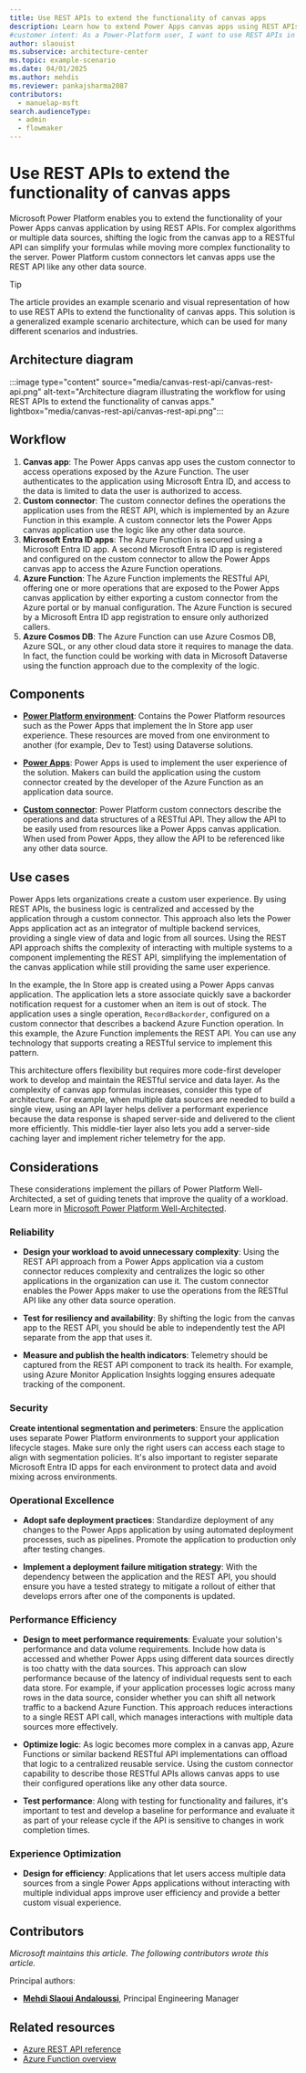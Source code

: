```yaml
---
title: Use REST APIs to extend the functionality of canvas apps
description: Learn how to extend Power Apps canvas apps using REST APIs to simplify logic, centralize business processes, and integrate multiple data sources efficiently.
#customer intent: As a Power-Platform user, I want to use REST APIs in my canvas apps so that I can centralize business logic and simplify app formulas.
author: slaouist
ms.subservice: architecture-center
ms.topic: example-scenario
ms.date: 04/01/2025
ms.author: mehdis
ms.reviewer: pankajsharma2087
contributors:
  - manuelap-msft
search.audienceType:
  - admin
  - flowmaker
---
```


# Use REST APIs to extend the functionality of canvas apps

Microsoft Power Platform enables you to extend the functionality of your Power Apps canvas application by using REST APIs. For complex algorithms or multiple data sources, shifting the logic from the canvas app to a RESTful API can simplify your formulas while moving more complex functionality to the server. Power Platform custom connectors let canvas apps use the REST API like any other data source.  

> [!TIP]
> The article provides an example scenario and visual representation of how to use REST APIs to extend the functionality of canvas apps. This solution is a generalized example scenario architecture, which can be used for many different scenarios and industries.

## Architecture diagram

:::image type="content" source="media/canvas-rest-api/canvas-rest-api.png" alt-text="Architecture diagram illustrating the workflow for using REST APIs to extend the functionality of canvas apps." lightbox="media/canvas-rest-api/canvas-rest-api.png":::

## Workflow

1. **Canvas app**: The Power Apps canvas app uses the custom connector to access operations exposed by the Azure Function. The user authenticates to the application using Microsoft Entra ID, and access to the data is limited to data the user is authorized to access.
1. **Custom connector**: The custom connector defines the operations the application uses from the REST API, which is implemented by an Azure Function in this example. A custom connector lets the Power Apps canvas application use the logic like any other data source.
1. **Microsoft Entra ID apps**: The Azure Function is secured using a Microsoft Entra ID app. A second Microsoft Entra ID app is registered and configured on the custom connector to allow the Power Apps canvas app to access the Azure Function operations.
1. **Azure Function**: The Azure Function implements the RESTful API, offering one or more operations that are exposed to the Power Apps canvas application by either exporting a custom connector from the Azure portal or by manual configuration. The Azure Function is secured by a Microsoft Entra ID app registration to ensure only authorized callers.
1. **Azure Cosmos DB**: The Azure Function can use Azure Cosmos DB, Azure SQL, or any other cloud data store it requires to manage the data. In fact, the function could be working with data in Microsoft Dataverse using the function approach due to the complexity of the logic.

## Components

- **[Power Platform environment](/power-platform/admin/environments-overview)**: Contains the Power Platform resources such as the Power Apps that implement the In Store app user experience. These resources are moved from one environment to another (for example, Dev to Test) using Dataverse solutions.

- **[Power Apps](/power-apps/)**: Power Apps is used to implement the user experience of the solution. Makers can build the application using the custom connector created by the developer of the Azure Function as an application data source.

- **[Custom connector](/connectors/custom-connectors/)**: Power Platform custom connectors describe the operations and data structures of a RESTful API. They allow the API to be easily used from resources like a Power Apps canvas application. When used from Power Apps, they allow the API to be referenced like any other data source.

## Use cases

Power Apps lets organizations create a custom user experience. By using REST APIs, the business logic is centralized and accessed by the application through a custom connector. This approach also lets the Power Apps application act as an integrator of multiple backend services, providing a single view of data and logic from all sources. Using the REST API approach shifts the complexity of interacting with multiple systems to a component implementing the REST API, simplifying the implementation of the canvas application while still providing the same user experience.

In the example, the In Store app is created using a Power Apps canvas application. The application lets a store associate quickly save a backorder notification request for a customer when an item is out of stock. The application uses a single operation, `RecordBackorder`, configured on a custom connector that describes a backend Azure Function operation. In this example, the Azure Function implements the REST API. You can use any technology that supports creating a RESTful service to implement this pattern.

This architecture offers flexibility but requires more code-first developer work to develop and maintain the RESTful service and data layer. As the complexity of canvas app formulas increases, consider this type of architecture. For example, when multiple data sources are needed to build a single view, using an API layer helps deliver a performant experience because the data response is shaped server-side and delivered to the client more efficiently. This middle-tier layer also lets you add a server-side caching layer and implement richer telemetry for the app.

## Considerations

These considerations implement the pillars of Power Platform Well-Architected, a set of guiding tenets that improve the quality of a workload. Learn more in [Microsoft Power Platform Well-Architected](/power-platform/well-architected/).

### Reliability

- **Design your workload to avoid unnecessary complexity**: Using the REST API approach from a Power Apps application via a custom connector reduces complexity and centralizes the logic so other applications in the organization can use it. The custom connector enables the Power Apps maker to use the operations from the RESTful API like any other data source operation.

- **Test for resiliency and availability**: By shifting the logic from the canvas app to the REST API, you should be able to independently test the API separate from the app that uses it.

- **Measure and publish the health indicators**: Telemetry should be captured from the REST API component to track its health. For example, using Azure Monitor Application Insights logging ensures adequate tracking of the component.

### Security

**Create intentional segmentation and perimeters**: Ensure the application uses separate Power Platform environments to support your application lifecycle stages. Make sure only the right users can access each stage to align with segmentation policies. It's also important to register separate Microsoft Entra ID apps for each environment to protect data and avoid mixing across environments.  

### Operational Excellence

- **Adopt safe deployment practices**: Standardize deployment of any changes to the Power Apps application by using automated deployment processes, such as pipelines. Promote the application to production only after testing changes.

- **Implement a deployment failure mitigation strategy**: With the dependency between the application and the REST API, you should ensure you have a tested strategy to mitigate a rollout of either that develops errors after one of the components is updated.

### Performance Efficiency

- **Design to meet performance requirements**: Evaluate your solution's performance and data volume requirements. Include how data is accessed and whether Power Apps using different data sources directly is too chatty with the data sources. This approach can slow performance because of the latency of individual requests sent to each data store. For example, if your application processes logic across many rows in the data source, consider whether you can shift all network traffic to a backend Azure Function. This approach reduces interactions to a single REST API call, which manages interactions with multiple data sources more effectively.

- **Optimize logic**: As logic becomes more complex in a canvas app, Azure Functions or similar backend RESTful API implementations can offload that logic to a centralized reusable service. Using the custom connector capability to describe those RESTful APIs allows canvas apps to use their configured operations like any other data source.

- **Test performance**: Along with testing for functionality and failures, it's important to test and develop a baseline for performance and evaluate it as part of your release cycle if the API is sensitive to changes in work completion times.

### Experience Optimization

- **Design for efficiency**: Applications that let users access multiple data sources from a single Power Apps applications without interacting with multiple individual apps improve user efficiency and provide a better custom visual experience.

## Contributors

_Microsoft maintains this article. The following contributors wrote this article._

Principal authors:

- **[Mehdi Slaoui Andaloussi](https://www.linkedin.com/in/mehdi-slaoui-andaloussi-7450772/)**, Principal Engineering Manager

## Related resources

- [Azure REST API reference](/rest/api/azure/)
- [Azure Function overview](/azure/azure-functions/functions-overview?pivots=programming-language-csharp) 